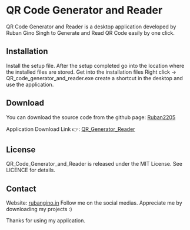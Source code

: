 # QR Code Generator and Reader

QR Code Generator and Reader is a desktop application developed by Ruban Gino Singh to Generate and Read QR Code easily by one click. 

## Installation

Install the setup file. 
After the setup completed go into the location where the installed files are stored. 
Get into the installation files Right click -> QR_code_generator_and_reader.exe create a shortcut in the desktop and use the application. 

## Download

You can download the source code from the github page: [Ruban2205](https://github.com/Ruban2205/Python-Projects/tree/main/Qr-Code-Generator-and-reader)

Application Download Link 👉: [QR_Generator_Reader](https://github.com/Ruban2205/Qr-Code-Generator-and-reader/raw/main/Installer/QR_Generator_Reader_Dev_by_Rubanginosingh.zip)

## License 
QR_Code_Generator_and_Reader is released under the MIT License. See LICENCE for details. 

## Contact 

Website: [rubangino.in](https://rubangino.in/)
Follow me on the social medias.
Appreciate me by downloading my projects :)

Thanks for using my application. 

